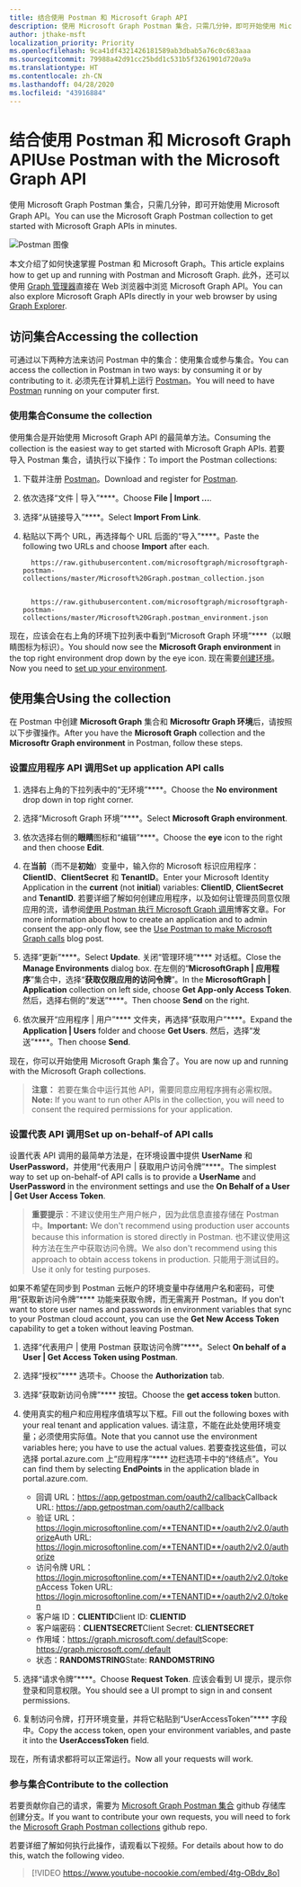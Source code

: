 ```yaml
---
title: 结合使用 Postman 和 Microsoft Graph API
description: 使用 Microsoft Graph Postman 集合，只需几分钟，即可开始使用 Microsoft Graph API。
author: jthake-msft
localization_priority: Priority
ms.openlocfilehash: 9ca41df4321426181589ab3dbab5a76c0c683aaa
ms.sourcegitcommit: 79988a42d91cc25bdd1c531b5f3261901d720a9a
ms.translationtype: HT
ms.contentlocale: zh-CN
ms.lasthandoff: 04/28/2020
ms.locfileid: "43916884"
---
```

# <a name="use-postman-with-the-microsoft-graph-api"></a><span data-ttu-id="6bc75-103">结合使用 Postman 和 Microsoft Graph API</span><span class="sxs-lookup"><span data-stu-id="6bc75-103">Use Postman with the Microsoft Graph API</span></span>

<span data-ttu-id="6bc75-104">使用 Microsoft Graph Postman 集合，只需几分钟，即可开始使用 Microsoft Graph API。</span><span class="sxs-lookup"><span data-stu-id="6bc75-104">You can use the Microsoft Graph Postman collection to get started with Microsoft Graph APIs in minutes.</span></span>

![Postman 图像](https://github.com/microsoftgraph/microsoftgraph-postman-collections/blob/master/images/postman.png?raw=true)

<span data-ttu-id="6bc75-106">本文介绍了如何快速掌握 Postman 和 Microsoft Graph。</span><span class="sxs-lookup"><span data-stu-id="6bc75-106">This article explains how to get up and running with Postman and Microsoft Graph.</span></span> <span data-ttu-id="6bc75-107">此外，还可以使用 [Graph 管理器](https://developer.microsoft.com/graph/graph-explorer)直接在 Web 浏览器中浏览 Microsoft Graph API。</span><span class="sxs-lookup"><span data-stu-id="6bc75-107">You can also explore Microsoft Graph APIs directly in your web browser by using [Graph Explorer](https://developer.microsoft.com/graph/graph-explorer).</span></span>

## <a name="accessing-the-collection"></a><span data-ttu-id="6bc75-108">访问集合</span><span class="sxs-lookup"><span data-stu-id="6bc75-108">Accessing the collection</span></span>
<span data-ttu-id="6bc75-109">可通过以下两种方法来访问 Postman 中的集合：使用集合或参与集合。</span><span class="sxs-lookup"><span data-stu-id="6bc75-109">You can access the collection in Postman in two ways: by consuming it or by contributing to it.</span></span> <span data-ttu-id="6bc75-110">必须先在计算机上运行 [Postman](https://www.getpostman.com/)。</span><span class="sxs-lookup"><span data-stu-id="6bc75-110">You will need to have [Postman](https://www.getpostman.com/) running on your computer first.</span></span>

### <a name="consume-the-collection"></a><span data-ttu-id="6bc75-111">使用集合</span><span class="sxs-lookup"><span data-stu-id="6bc75-111">Consume the collection</span></span>
<span data-ttu-id="6bc75-112">使用集合是开始使用 Microsoft Graph API 的最简单方法。</span><span class="sxs-lookup"><span data-stu-id="6bc75-112">Consuming the collection is the easiest way to get started with Microsoft Graph APIs.</span></span> <span data-ttu-id="6bc75-113">若要导入 Postman 集合，请执行以下操作：</span><span class="sxs-lookup"><span data-stu-id="6bc75-113">To import the Postman collections:</span></span>

1. <span data-ttu-id="6bc75-114">下载并注册 [Postman](https://www.getpostman.com/)。</span><span class="sxs-lookup"><span data-stu-id="6bc75-114">Download and register for [Postman](https://www.getpostman.com/).</span></span>
2. <span data-ttu-id="6bc75-115">依次选择“文件 | 导入”\*\*\*\*。</span><span class="sxs-lookup"><span data-stu-id="6bc75-115">Choose **File | Import ...**.</span></span>
3. <span data-ttu-id="6bc75-116">选择“从链接导入”\*\*\*\*。</span><span class="sxs-lookup"><span data-stu-id="6bc75-116">Select **Import From Link**.</span></span>
4. <span data-ttu-id="6bc75-117">粘贴以下两个 URL，再选择每个 URL 后面的“导入”\*\*\*\*。</span><span class="sxs-lookup"><span data-stu-id="6bc75-117">Paste the following two URLs and choose **Import** after each.</span></span>

    ```
      https://raw.githubusercontent.com/microsoftgraph/microsoftgraph-postman-collections/master/Microsoft%20Graph.postman_collection.json
      
    ```
    ```
      https://raw.githubusercontent.com/microsoftgraph/microsoftgraph-postman-collections/master/Microsoft%20Graph.postman_environment.json

    ```

<span data-ttu-id="6bc75-118">现在，应该会在右上角的环境下拉列表中看到“Microsoft Graph 环境”\*\*\*\*（以眼睛图标为标识）。</span><span class="sxs-lookup"><span data-stu-id="6bc75-118">You should now see the **Microsoft Graph environment** in the top right environment drop down by the eye icon.</span></span> <span data-ttu-id="6bc75-119">现在需要[创建环境](#using-the-collection)。</span><span class="sxs-lookup"><span data-stu-id="6bc75-119">Now you need to  [set up your environment](#using-the-collection).</span></span>

## <a name="using-the-collection"></a><span data-ttu-id="6bc75-120">使用集合</span><span class="sxs-lookup"><span data-stu-id="6bc75-120">Using the collection</span></span>
<span data-ttu-id="6bc75-121">在 Postman 中创建 **Microsoft Graph** 集合和 **Microsoftr Graph 环境**后，请按照以下步骤操作。</span><span class="sxs-lookup"><span data-stu-id="6bc75-121">After you have the **Microsoft Graph** collection and the **Microsoftr Graph environment** in Postman, follow these steps.</span></span>

### <a name="set-up-application-api-calls"></a><span data-ttu-id="6bc75-122">设置应用程序 API 调用</span><span class="sxs-lookup"><span data-stu-id="6bc75-122">Set up application API calls</span></span>

1. <span data-ttu-id="6bc75-123">选择右上角的下拉列表中的“无环境”\*\*\*\*。</span><span class="sxs-lookup"><span data-stu-id="6bc75-123">Choose the **No environment** drop down in top right corner.</span></span>
2. <span data-ttu-id="6bc75-124">选择“Microsoft Graph 环境”\*\*\*\*。</span><span class="sxs-lookup"><span data-stu-id="6bc75-124">Select **Microsoft Graph environment**.</span></span>
3. <span data-ttu-id="6bc75-125">依次选择右侧的**眼睛**图标和“编辑”\*\*\*\*。</span><span class="sxs-lookup"><span data-stu-id="6bc75-125">Choose the **eye** icon to the right and then choose **Edit**.</span></span>
4. <span data-ttu-id="6bc75-126">在**当前**（而不是**初始**）变量中，输入你的 Microsoft 标识应用程序：**ClientID**、**ClientSecret** 和 **TenantID**。</span><span class="sxs-lookup"><span data-stu-id="6bc75-126">Enter your Microsoft Identity Application in the **current** (not **initial**) variables: **ClientID**, **ClientSecret** and **TenantID**.</span></span> 
 <span data-ttu-id="6bc75-127">若要详细了解如何创建应用程序，以及如何让管理员同意仅限应用的流，请参阅[使用 Postman 执行 Microsoft Graph 调用](https://developer.microsoft.com/zh-CN/graph/blogs/30daysmsgraph-day-13-postman-to-make-microsoft-graph-calls/)博客文章。</span><span class="sxs-lookup"><span data-stu-id="6bc75-127">For more information about how to create an application and to admin consent the app-only flow, see the [Use Postman to make Microsoft Graph calls](https://developer.microsoft.com/zh-CN/graph/blogs/30daysmsgraph-day-13-postman-to-make-microsoft-graph-calls/) blog post.</span></span>

5. <span data-ttu-id="6bc75-128">选择“更新”\*\*\*\*。</span><span class="sxs-lookup"><span data-stu-id="6bc75-128">Select **Update**.</span></span> <span data-ttu-id="6bc75-129">关闭“管理环境”\*\*\*\* 对话框。</span><span class="sxs-lookup"><span data-stu-id="6bc75-129">Close the **Manage Environments** dialog box.</span></span> <span data-ttu-id="6bc75-130">在左侧的“**MicrosoftGraph | 应用程序**”集合中，选择“**获取仅限应用的访问令牌**”。</span><span class="sxs-lookup"><span data-stu-id="6bc75-130">In the **MicrosoftGraph | Application** collection on left side, choose **Get App-only Access Token**.</span></span> <span data-ttu-id="6bc75-131">然后，选择右侧的“发送”\*\*\*\*。</span><span class="sxs-lookup"><span data-stu-id="6bc75-131">Then choose **Send** on the right.</span></span>
6. <span data-ttu-id="6bc75-132">依次展开“应用程序 | 用户”\*\*\*\* 文件夹，再选择“获取用户”\*\*\*\*。</span><span class="sxs-lookup"><span data-stu-id="6bc75-132">Expand the **Application | Users** folder and choose **Get Users**.</span></span> <span data-ttu-id="6bc75-133">然后，选择“发送”\*\*\*\*。</span><span class="sxs-lookup"><span data-stu-id="6bc75-133">Then choose **Send**.</span></span>

<span data-ttu-id="6bc75-134">现在，你可以开始使用 Microsoft Graph 集合了。</span><span class="sxs-lookup"><span data-stu-id="6bc75-134">You are now up and running with the Microsoft Graph collections.</span></span>

><span data-ttu-id="6bc75-135">**注意：** 若要在集合中运行其他 API，需要同意应用程序拥有必需权限。</span><span class="sxs-lookup"><span data-stu-id="6bc75-135">**Note:** If you want to run other APIs in the collection, you will need to consent the required permissions for your application.</span></span>

### <a name="set-up-on-behalf-of-api-calls"></a><span data-ttu-id="6bc75-136">设置代表 API 调用</span><span class="sxs-lookup"><span data-stu-id="6bc75-136">Set up on-behalf-of API calls</span></span>
<span data-ttu-id="6bc75-137">设置代表 API 调用的最简单方法是，在环境设置中提供 **UserName** 和 **UserPassword**，并使用“代表用户 | 获取用户访问令牌”\*\*\*\*。</span><span class="sxs-lookup"><span data-stu-id="6bc75-137">The simplest way to set up on-behalf-of API calls is to provide a **UserName** and **UserPassword** in the environment settings and use the **On Behalf of a User | Get User Access Token**.</span></span> 

><span data-ttu-id="6bc75-138">**重要提示**：不建议使用生产用户帐户，因为此信息直接存储在 Postman 中。</span><span class="sxs-lookup"><span data-stu-id="6bc75-138">**Important:** We don't recommend using production user accounts because this information is stored directly in Postman.</span></span> <span data-ttu-id="6bc75-139">也不建议使用这种方法在生产中获取访问令牌。</span><span class="sxs-lookup"><span data-stu-id="6bc75-139">We also don't  recommend using this approach to obtain access tokens in production.</span></span> <span data-ttu-id="6bc75-140">只能用于测试目的。</span><span class="sxs-lookup"><span data-stu-id="6bc75-140">Use it only for testing purposes.</span></span>

<span data-ttu-id="6bc75-141">如果不希望在同步到 Postman 云帐户的环境变量中存储用户名和密码，可使用“获取新访问令牌”\*\*\*\* 功能来获取令牌，而无需离开 Postman。</span><span class="sxs-lookup"><span data-stu-id="6bc75-141">If you don't want to store user names and passwords in environment variables that sync to your Postman cloud account, you can use the  **Get New Access Token** capability to get a token without leaving Postman.</span></span>

1. <span data-ttu-id="6bc75-142">选择“代表用户 | 使用 Postman 获取访问令牌”\*\*\*\*。</span><span class="sxs-lookup"><span data-stu-id="6bc75-142">Select **On behalf of a User | Get Access Token using Postman**.</span></span>
2. <span data-ttu-id="6bc75-143">选择“授权”\*\*\*\* 选项卡。</span><span class="sxs-lookup"><span data-stu-id="6bc75-143">Choose the **Authorization** tab.</span></span>
3. <span data-ttu-id="6bc75-144">选择“获取新访问令牌”\*\*\*\* 按钮。</span><span class="sxs-lookup"><span data-stu-id="6bc75-144">Choose the **get access token** button.</span></span>
4. <span data-ttu-id="6bc75-145">使用真实的租户和应用程序值填写以下框。</span><span class="sxs-lookup"><span data-stu-id="6bc75-145">Fill out the following boxes with your real tenant and application values.</span></span> <span data-ttu-id="6bc75-146">请注意，不能在此处使用环境变量；必须使用实际值。</span><span class="sxs-lookup"><span data-stu-id="6bc75-146">Note that you cannot use the environment variables here; you have to use the actual values.</span></span> <span data-ttu-id="6bc75-147">若要查找这些值，可以选择 portal.azure.com 上“应用程序”\*\*\*\* 边栏选项卡中的“终结点”。</span><span class="sxs-lookup"><span data-stu-id="6bc75-147">You can find them by selecting **EndPoints** in the application blade in portal.azure.com.</span></span>

    - <span data-ttu-id="6bc75-148">回调 URL：https://app.getpostman.com/oauth2/callback</span><span class="sxs-lookup"><span data-stu-id="6bc75-148">Callback URL: https://app.getpostman.com/oauth2/callback</span></span>
    - <span data-ttu-id="6bc75-149">验证 URL：https://login.microsoftonline.com/**TENANTID**/oauth2/v2.0/authorize</span><span class="sxs-lookup"><span data-stu-id="6bc75-149">Auth URL: https://login.microsoftonline.com/**TENANTID**/oauth2/v2.0/authorize</span></span>
    - <span data-ttu-id="6bc75-150">访问令牌 URL：https://login.microsoftonline.com/**TENANTID**/oauth2/v2.0/token</span><span class="sxs-lookup"><span data-stu-id="6bc75-150">Access Token URL: https://login.microsoftonline.com/**TENANTID**/oauth2/v2.0/token</span></span>
    - <span data-ttu-id="6bc75-151">客户端 ID：**CLIENTID**</span><span class="sxs-lookup"><span data-stu-id="6bc75-151">Client ID: **CLIENTID**</span></span>
    - <span data-ttu-id="6bc75-152">客户端密码：**CLIENTSECRET**</span><span class="sxs-lookup"><span data-stu-id="6bc75-152">Client Secret: **CLIENTSECRET**</span></span>
    - <span data-ttu-id="6bc75-153">作用域：https://graph.microsoft.com/.default</span><span class="sxs-lookup"><span data-stu-id="6bc75-153">Scope: https://graph.microsoft.com/.default</span></span>
    - <span data-ttu-id="6bc75-154">状态：**RANDOMSTRING**</span><span class="sxs-lookup"><span data-stu-id="6bc75-154">State: **RANDOMSTRING**</span></span>
 
5. <span data-ttu-id="6bc75-155">选择“请求令牌”\*\*\*\*。</span><span class="sxs-lookup"><span data-stu-id="6bc75-155">Choose **Request Token**.</span></span> <span data-ttu-id="6bc75-156">应该会看到 UI 提示，提示你登录和同意权限。</span><span class="sxs-lookup"><span data-stu-id="6bc75-156">You should see a UI prompt to sign in and consent permissions.</span></span>
6. <span data-ttu-id="6bc75-157">复制访问令牌，打开环境变量，并将它粘贴到“UserAccessToken”\*\*\*\* 字段中。</span><span class="sxs-lookup"><span data-stu-id="6bc75-157">Copy the access token, open your environment variables, and paste it into the **UserAccessToken** field.</span></span>

<span data-ttu-id="6bc75-158">现在，所有请求都将可以正常运行。</span><span class="sxs-lookup"><span data-stu-id="6bc75-158">Now all your requests will work.</span></span>


### <a name="contribute-to-the-collection"></a><span data-ttu-id="6bc75-159">参与集合</span><span class="sxs-lookup"><span data-stu-id="6bc75-159">Contribute to the collection</span></span>
<span data-ttu-id="6bc75-160">若要贡献你自己的请求，需要为 [Microsoft Graph Postman 集合](https://github.com/microsoftgraph/microsoftgraph-postman-collections) github 存储库创建分支。</span><span class="sxs-lookup"><span data-stu-id="6bc75-160">If you want to contribute your own requests, you will need to fork the [Microsoft Graph Postman collections](https://github.com/microsoftgraph/microsoftgraph-postman-collections) github repo.</span></span> 

<span data-ttu-id="6bc75-161">若要详细了解如何执行此操作，请观看以下视频。</span><span class="sxs-lookup"><span data-stu-id="6bc75-161">For details about how to do this, watch the following video.</span></span>

> [!VIDEO https://www.youtube-nocookie.com/embed/4tg-OBdv_8o]
